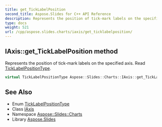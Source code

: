 ```yaml
---
title: get_TickLabelPosition
second_title: Aspose.Slides for C++ API Reference
description: Represents the position of tick-mark labels on the specified axis. Read TickLabelPositionType.
type: docs
weight: 521
url: /cpp/aspose.slides.charts/iaxis/get_ticklabelposition/
---
```

## IAxis::get_TickLabelPosition method


Represents the position of tick-mark labels on the specified axis. Read [TickLabelPositionType](../../ticklabelpositiontype/).

```cpp
virtual TickLabelPositionType Aspose::Slides::Charts::IAxis::get_TickLabelPosition()=0
```

## See Also

* Enum [TickLabelPositionType](../../ticklabelpositiontype/)
* Class [IAxis](../)
* Namespace [Aspose::Slides::Charts](../../)
* Library [Aspose.Slides](../../../)
